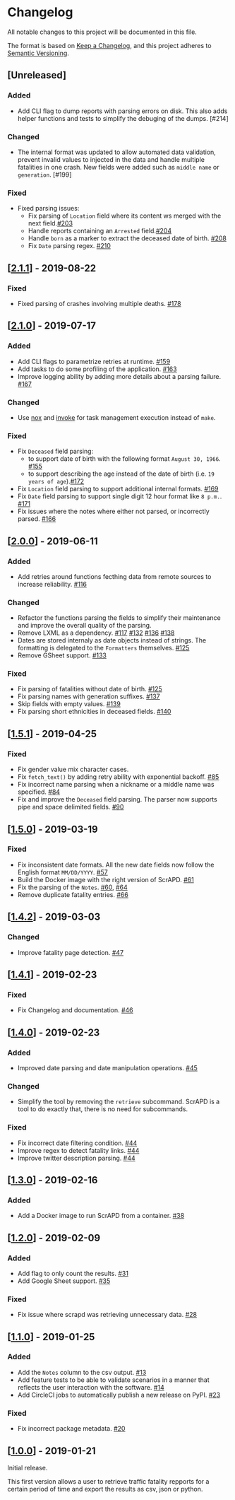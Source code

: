 # Changelog

All notable changes to this project will be documented in this file.

The format is based on [Keep a Changelog](https://keepachangelog.com/en/1.0.0/),
and this project adheres to [Semantic Versioning](https://semver.org/spec/v2.0.0.html).

## [Unreleased]

### Added

- Add CLI flag to dump reports with parsing errors on disk. This also adds helper functions and tests to simplify the
  debuging of the dumps. [#214]

### Changed

- The internal format was updated to allow automated data validation, prevent invalid values to injected in the data
  and handle multiple fatalities in one crash. New fields were added such as `middle name` or `generation`. [#199]

### Fixed

- Fixed parsing issues:
  - Fix parsing of `Location` field where its content ws merged with the next field.[#203]
  - Handle reports containing an `Arrested` field.[#204]
  - Handle `born` as a marker to extract the deceased date of birth. [#208]
  - Fix `Date` parsing regex. [#210]

## [[2.1.1]] - 2019-08-22

### Fixed

- Fixed parsing of crashes involving multiple deaths. [#178]

## [[2.1.0]] - 2019-07-17

### Added

- Add CLI flags to parametrize retries at runtime. [#159]
- Add tasks to do some profiling of the application. [#163]
- Improve logging ability by adding more details about a parsing failure. [#167]

### Changed

- Use [nox](https://nox.thea.codes) and [invoke](https://www.pyinvoke.org) for task management execution instead of `make`.

### Fixed

- Fix `Deceased` field parsing:
  - to support date of birth with the following format `August 30, 1966`. [#155]
  - to support describing the age instead of the date of birth (i.e. `19 years of age`).[#172]
- Fix `Location` field parsing to support additional internal formats. [#169]
- Fix `Date` field parsing to support single digit 12 hour format like `8 p.m.`. [#171]
- Fix issues where the notes where either not parsed, or incorrectly parsed. [#166]

## [[2.0.0]] - 2019-06-11

### Added

- Add retries around functions fecthing data from remote sources to increase reliability. [#116]

### Changed

- Refactor the functions parsing the fields to simplify their maintenance and improve the overall quality of the parsing.
- Remove LXML as a dependency. [#117] [#132] [#136] [#138]
- Dates are stored internaly as date objects instead of strings. The formatting is delegated to the `Formatters`
  themselves. [#125]
- Remove GSheet support. [#133]

### Fixed

- Fix parsing of fatalities without date of birth. [#125]
- Fix parsing names with generation suffixes. [#137]
- Skip fields with empty values. [#139]
- Fix parsing short ethnicities in deceased fields. [#140]

## [[1.5.1]] - 2019-04-25

### Fixed

- Fix gender value mix character cases.
- Fix `fetch_text()` by adding retry ability with exponential backoff. [#85]
- Fix incorrect name parsing when a nickname or a middle name was specified. [#84]
- Fix and improve the `Deceased` field parsing. The parser now supports pipe and space delimited fields. [#90]

## [[1.5.0]] - 2019-03-19

### Fixed

- Fix inconsistent date formats. All the new date fields now follow the English format `MM/DD/YYYY`. [#57]
- Build the Docker image with the right version of ScrAPD. [#61]
- Fix the parsing of the `Notes`. [#60], [#64]
- Remove duplicate fatality entries. [#66]

## [[1.4.2]] - 2019-03-03

### Changed

- Improve fatality page detection. [#47]

## [[1.4.1]] - 2019-02-23

### Fixed

- Fix Changelog and documentation. [#46]

## [[1.4.0]] - 2019-02-23

### Added

- Improved date parsing and date manipulation operations. [#45]

### Changed

- Simplify the tool by removing the `retrieve` subcommand. ScrAPD is a tool to do exactly that, there is no need for
  subcommands.

### Fixed

- Fix incorrect date filtering condition. [#44]
- Improve regex to detect fatality links. [#44]
- Improve twitter description parsing. [#44]

## [[1.3.0]] - 2019-02-16

### Added

- Add a Docker image to run ScrAPD from a container. [#38]

## [[1.2.0]] - 2019-02-09

### Added

- Add flag to only count the results. [#31]
- Add Google Sheet support. [#35]

### Fixed

- Fix issue where scrapd was retrieving unnecessary data. [#28]

## [[1.1.0]] - 2019-01-25

### Added

- Add the `Notes` column to the csv output. [#13]
- Add feature tests to be able to validate scenarios in a manner that reflects the user interaction with the software. [#14]
- Add CircleCI jobs to automatically publish a new release on PyPI. [#23]

### Fixed

- Fix incorrect package metadata. [#20]

## [[1.0.0]] - 2019-01-21

Initial release.

This first version allows a user to retrieve traffic fatality repports for a certain period of time and export the results as csv, json or python.

[//]: # (Release links)
[1.0.0]: https://github.com/scrapd/scrapd/releases/1.0.0
[1.1.0]: https://github.com/scrapd/scrapd/releases/1.1.0
[1.2.0]: https://github.com/scrapd/scrapd/releases/1.2.0
[1.3.0]: https://github.com/scrapd/scrapd/releases/1.3.0
[1.4.0]: https://github.com/scrapd/scrapd/releases/1.4.0
[1.4.1]: https://github.com/scrapd/scrapd/releases/1.4.1
[1.4.2]: https://github.com/scrapd/scrapd/releases/1.4.2
[1.5.0]: https://github.com/scrapd/scrapd/releases/1.5.0
[1.5.1]: https://github.com/scrapd/scrapd/releases/1.5.1
[2.0.0]: https://github.com/scrapd/scrapd/releases/2.0.0
[2.1.0]: https://github.com/scrapd/scrapd/releases/2.1.0
[2.1.1]: https://github.com/scrapd/scrapd/releases/2.1.1

[//]: # (Issue/PR links)
[#13]: https://github.com/scrapd/scrapd/issues/13
[#14]: https://github.com/scrapd/scrapd/issues/14
[#20]: https://github.com/scrapd/scrapd/issues/20
[#23]: https://github.com/scrapd/scrapd/issues/23
[#28]: https://github.com/scrapd/scrapd/issues/28
[#31]: https://github.com/scrapd/scrapd/issues/31
[#35]: https://github.com/scrapd/scrapd/issues/35
[#38]: https://github.com/scrapd/scrapd/issues/38
[#44]: https://github.com/scrapd/scrapd/pull/44
[#45]: https://github.com/scrapd/scrapd/pull/45
[#46]: https://github.com/scrapd/scrapd/pull/46
[#47]: https://github.com/scrapd/scrapd/pull/47
[#57]: https://github.com/scrapd/scrapd/pull/57
[#60]: https://github.com/scrapd/scrapd/pull/60
[#61]: https://github.com/scrapd/scrapd/pull/61
[#64]: https://github.com/scrapd/scrapd/pull/64
[#66]: https://github.com/scrapd/scrapd/pull/66
[#84]: https://github.com/scrapd/scrapd/pull/84
[#85]: https://github.com/scrapd/scrapd/pull/85
[#90]: https://github.com/scrapd/scrapd/pull/90
[#116]: https://github.com/scrapd/scrapd/pull/116
[#117]: https://github.com/scrapd/scrapd/pull/117
[#125]: https://github.com/scrapd/scrapd/pull/125
[#132]: https://github.com/scrapd/scrapd/pull/132
[#133]: https://github.com/scrapd/scrapd/pull/133
[#136]: https://github.com/scrapd/scrapd/pull/136
[#137]: https://github.com/scrapd/scrapd/pull/137
[#138]: https://github.com/scrapd/scrapd/pull/138
[#139]: https://github.com/scrapd/scrapd/pull/139
[#140]: https://github.com/scrapd/scrapd/pull/140
[#155]: https://github.com/scrapd/scrapd/pull/155
[#159]: https://github.com/scrapd/scrapd/pull/159
[#163]: https://github.com/scrapd/scrapd/pull/163
[#166]: https://github.com/scrapd/scrapd/pull/166
[#167]: https://github.com/scrapd/scrapd/pull/167
[#169]: https://github.com/scrapd/scrapd/pull/169
[#171]: https://github.com/scrapd/scrapd/pull/171
[#172]: https://github.com/scrapd/scrapd/pull/172
[#178]: https://github.com/scrapd/scrapd/pull/178
[#203]: https://github.com/scrapd/scrapd/issues/203
[#204]: https://github.com/scrapd/scrapd/issues/204
[#208]: https://github.com/scrapd/scrapd/pull/208
[#210]: https://github.com/scrapd/scrapd/pull/210
